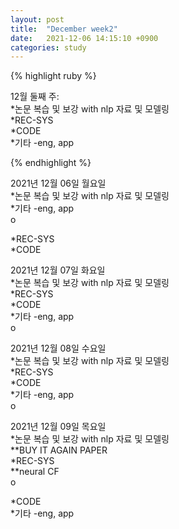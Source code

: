 ```yaml
---
layout: post
title:  "December week2"
date:   2021-12-06 14:15:10 +0900
categories: study
---
```





{% highlight ruby %}

12월 둘째 주:  
*논문 복습 및 보강 with nlp 자료 및 모델링  
*REC-SYS  
*CODE  
*기타  -eng, app  



{% endhighlight %}

2021년 12월 06일 월요일  
*논문 복습 및 보강 with nlp 자료 및 모델링  
*기타  -eng, app  
o  

*REC-SYS  
*CODE  


2021년 12월 07일 화요일  
*논문 복습 및 보강 with nlp 자료 및 모델링  
*REC-SYS  
*CODE  
*기타  -eng, app  
o

2021년 12월 08일 수요일  
*논문 복습 및 보강 with nlp 자료 및 모델링  
*REC-SYS  
*CODE  
*기타  -eng, app  
o

2021년 12월 09일 목요일  
*논문 복습 및 보강 with nlp 자료 및 모델링  
**BUY IT AGAIN PAPER  
*REC-SYS  
**neural CF  
o

*CODE  
*기타  -eng, app  











































